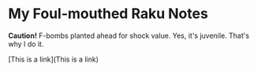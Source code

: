 # My Foul-mouthed Raku Notes

**Caution!** F-bombs planted ahead for shock value. Yes, it's juvenile. That's why I do it.

[This is a link](This is a link)

